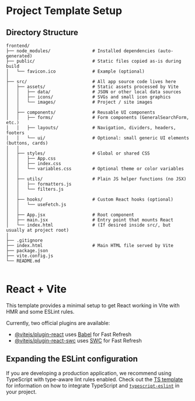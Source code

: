 # Project Template Setup

## Directory Structure

```
frontend/
├── node_modules/                # Installed dependencies (auto-generated)
├── public/                      # Static files copied as-is during build
│   └── favicon.ico              # Example (optional)
│
├── src/                         # All app source code lives here
│   ├── assets/                  # Static assets processed by Vite
│   │   ├── data/                # JSON or other local data sources
│   │   ├── icons/               # SVGs and small icon graphics
│   │   └── images/              # Project / site images
│   │
│   ├── components/              # Reusable UI components
│   │   ├── forms/               # Form components (GeneralSearchForm, etc.)
│   │   ├── layouts/             # Navigation, dividers, headers, footers
│   │   └── ui/                  # Optional: small generic UI elements (buttons, cards)
│   │
│   ├── styles/                  # Global or shared CSS
│   │   ├── App.css
│   │   ├── index.css
│   │   └── variables.css        # Optional theme or color variables
│   │
│   ├── utils/                   # Plain JS helper functions (no JSX)
│   │   ├── formatters.js
│   │   └── filters.js
│   │
│   ├── hooks/                   # Custom React hooks (optional)
│   │   └── useFetch.js
│   │
│   ├── App.jsx                  # Root component
│   ├── main.jsx                 # Entry point that mounts React
│   └── index.html               # (If desired inside src/, but usually at project root)
│
├── .gitignore
├── index.html                   # Main HTML file served by Vite
├── package.json
├── vite.config.js
└── README.md


```

# React + Vite

This template provides a minimal setup to get React working in Vite with HMR and some ESLint rules.

Currently, two official plugins are available:

- [@vitejs/plugin-react](https://github.com/vitejs/vite-plugin-react/blob/main/packages/plugin-react) uses [Babel](https://babeljs.io/) for Fast Refresh
- [@vitejs/plugin-react-swc](https://github.com/vitejs/vite-plugin-react/blob/main/packages/plugin-react-swc) uses [SWC](https://swc.rs/) for Fast Refresh

## Expanding the ESLint configuration

If you are developing a production application, we recommend using TypeScript with type-aware lint rules enabled. Check out the [TS template](https://github.com/vitejs/vite/tree/main/packages/create-vite/template-react-ts) for information on how to integrate TypeScript and [`typescript-eslint`](https://typescript-eslint.io) in your project.

